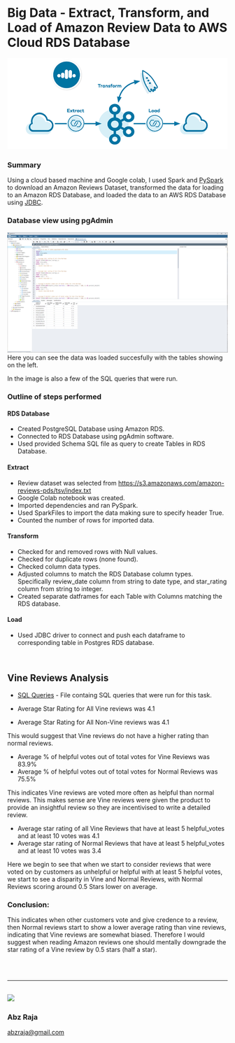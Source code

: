 # Big Data - Extract, Transform, and Load of Amazon Review Data to AWS Cloud RDS Database
<img src="Images/cloud_etl.png">
<br />

### Summary
Using a cloud based machine and Google colab, I used Spark and [PySpark](https://spark.apache.org/docs/latest/api/python/index.html) to download an Amazon Reviews Dataset, transformed the data for loading to an Amazon RDS Database, and loaded the data to an AWS RDS Database using [JDBC](https://docs.oracle.com/javase/tutorial/jdbc/basics/index.html).
<br />

### Database view using pgAdmin
<img src="Images/data-loaded-pgadmin.png" width="600">
<br />
Here you can see the data was loaded succesfully with the tables showing on the left.

In the image is also a few of the SQL queries that were run.
<br />

### Outline of steps performed

#### RDS Database
* Created PostgreSQL Database using Amazon RDS.
* Connected to RDS Database using pgAdmin software.
* Used provided Schema SQL file as query to create Tables in RDS Database.

#### Extract
* Review dataset was selected from https://s3.amazonaws.com/amazon-reviews-pds/tsv/index.txt
* Google Colab notebook was created.
* Imported dependencies and ran PySpark.
* Used SparkFiles to import the data making sure to specify header True.
* Counted the number of rows for imported data.


#### Transform
* Checked for and removed rows with Null values.
* Checked for duplicate rows (none found).
* Checked column data types.
* Adjusted columns to match the RDS Database column types. Specifically review_date column from string to date type, and star_rating column from string to integer.
* Created separate datframes for each Table with Columns matching the RDS database.

#### Load
* Used JDBC driver to connect and push each dataframe to corresponding table in Postgres RDS database.
<br />


## Vine Reviews Analysis
* [SQL Queries](Reviews%20Analysis%20-%20SQL%20Queries/SQL-Queries.sql) - File containg SQL queries that were run for this task.

* Average Star Rating for All Vine reviews was 4.1
* Average Star Rating for All Non-Vine reviews was 4.1

This would suggest that Vine reviews do not have a higher rating than normal reviews.


* Average % of helpful votes out of total votes for Vine Reviews was 83.9%
* Average % of helpful votes out of total votes for Normal Reviews was 75.5%

This indicates Vine reviews are voted more often as helpful than normal reviews.
This makes sense are Vine reviews were given the product to provide an insightful review so they are incentivised to write a detailed review.

* Average star rating of all Vine Reviews that have at least 5 helpful_votes and at least 10 votes was 4.1
* Average star rating of Normal Reviews that have at least 5 helpful_votes and at least 10 votes was 3.4

Here we begin to see that when we start to consider reviews that were voted on by customers as unhelpful or helpful with at least 5 helpful votes, we start to see a disparity in Vine and Normal Reviews, with Normal Reviews scoring around 0.5 Stars lower on average.
<br />

### Conclusion:
This indicates when other customers vote and give credence to a review, then Normal reviews start to show a lower average rating than vine reviews, indicating that Vine reviews are somewhat biased. Therefore I would suggest when reading Amazon reviews one should mentally downgrade the star rating of a Vine review by 0.5 stars (half a star).

<br />
<br />
<hr />
<br />

<img width="150" src="https://drive.google.com/uc?export=view&id=1OH_TvDjISYpoKL_98Jx3CDFPM7Xp8J6H">

### Abz Raja
abzraja@gmail.com
